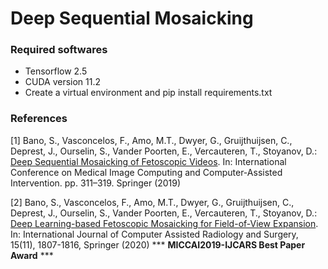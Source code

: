 # Deep Sequential Mosaicking

### Required softwares

- Tensorflow 2.5
-  CUDA version 11.2
- Create a virtual environment and pip install requirements.txt

### References

[1] Bano, S., Vasconcelos, F., Amo, M.T., Dwyer, G., Gruijthuijsen, C., Deprest, J., Ourselin, S., Vander Poorten, E., Vercauteren, T., Stoyanov, D.: [Deep Sequential Mosaicking of Fetoscopic Videos](https://arxiv.org/abs/1907.06543). In: International Conference on Medical Image Computing and Computer-Assisted Intervention. pp. 311–319. Springer (2019)

[2] Bano, S., Vasconcelos, F., Amo, M.T., Dwyer, G., Gruijthuijsen, C., Deprest, J., Ourselin, S., Vander Poorten, E., Vercauteren, T., Stoyanov, D.: [Deep Learning-based 
Fetoscopic Mosaicking for Field-of-View Expansion](https://link.springer.com/article/10.1007/s11548-020-02242-8). In: International Journal of Computer Assisted Radiology and Surgery, 15(11), 1807-1816, Springer (2020) 
*** __MICCAI2019-IJCARS Best Paper Award__ ***
